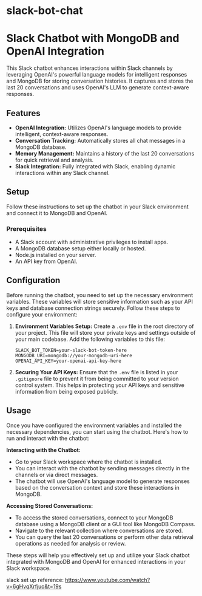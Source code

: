 # slack-bot-chat
# Slack Chatbot with MongoDB and OpenAI Integration

This Slack chatbot enhances interactions within Slack channels by leveraging OpenAI's powerful language models for intelligent responses and MongoDB for storing conversation histories. It captures and stores the last 20 conversations and uses OpenAI's LLM to generate context-aware responses.

## Features

- **OpenAI Integration:** Utilizes OpenAI's language models to provide intelligent, context-aware responses.
- **Conversation Tracking:** Automatically stores all chat messages in a MongoDB database.
- **Memory Management:** Maintains a history of the last 20 conversations for quick retrieval and analysis.
- **Slack Integration:** Fully integrated with Slack, enabling dynamic interactions within any Slack channel.

## Setup

Follow these instructions to set up the chatbot in your Slack environment and connect it to MongoDB and OpenAI.

### Prerequisites

- A Slack account with administrative privileges to install apps.
- A MongoDB database setup either locally or hosted.
- Node.js installed on your server.
- An API key from OpenAI.

## Configuration

Before running the chatbot, you need to set up the necessary environment variables. These variables will store sensitive information such as your API keys and database connection strings securely. Follow these steps to configure your environment:

1. **Environment Variables Setup:**
   Create a `.env` file in the root directory of your project. This file will store your private keys and settings outside of your main codebase. Add the following variables to this file:

    ```plaintext
    SLACK_BOT_TOKEN=your-slack-bot-token-here
    MONGODB_URI=mongodb://your-mongodb-uri-here
    OPENAI_API_KEY=your-openai-api-key-here
    ```


2. **Securing Your API Keys:**
   Ensure that the `.env` file is listed in your `.gitignore` file to prevent it from being committed to your version control system. This helps in protecting your API keys and sensitive information from being exposed publicly.

## Usage

Once you have configured the environment variables and installed the necessary dependencies, you can start using the chatbot. Here's how to run and interact with the chatbot:


 **Interacting with the Chatbot:**
   - Go to your Slack workspace where the chatbot is installed.
   - You can interact with the chatbot by sending messages directly in the channels or via direct messages.
   - The chatbot will use OpenAI's language model to generate responses based on the conversation context and store these interactions in MongoDB.

 **Accessing Stored Conversations:**
   - To access the stored conversations, connect to your MongoDB database using a MongoDB client or a GUI tool like MongoDB Compass.
   - Navigate to the relevant collection where conversations are stored.
   - You can query the last 20 conversations or perform other data retrieval operations as needed for analysis or review.

These steps will help you effectively set up and utilize your Slack chatbot integrated with MongoDB and OpenAI for enhanced interactions in your Slack workspace.

slack set up reference: https://www.youtube.com/watch?v=6gHvqXrfjuo&t=19s


